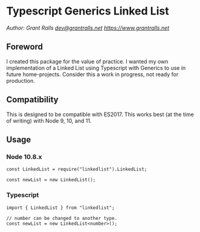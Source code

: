 # Typescript Generics Linked List
*Author: Grant Ralls <dev@grantralls.net> https://www.grantralls.net*

## Foreword
I created this package for the value of practice. I wanted my own implementation of a Linked List using Typescript with Generics to use in future home-projects. Consider this a work in progress, not ready for production.

## Compatibility
This is designed to be compatible with ES2017. This works best (at the time of writing) with Node 9, 10, and 11.

## Usage

### Node 10.8.x
    const LinkedList = require("linkedlist").LinkedList;

    const newList = new LinkedList();

### Typescript
    import { LinkedList } from "linkedlist";

    // number can be changed to another type.
    const newList = new LinkedList<number>();